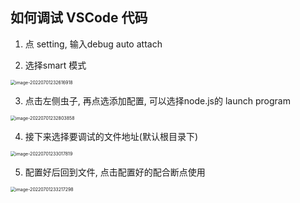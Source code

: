 ## 如何调试 VSCode 代码

1. 点 setting, 输入debug auto attach

2. 选择smart 模式

<img src="https://wuzhi-img.oss-cn-shanghai.aliyuncs.com/img/image-20220701232616918.png" alt="image-20220701232616918" style="zoom:50%;" />

3. 点击左侧虫子, 再点选添加配置, 可以选择node.js的 launch program

<img src="https://wuzhi-img.oss-cn-shanghai.aliyuncs.com/img/image-20220701232803858.png" alt="image-20220701232803858" style="zoom:50%;" />

4. 接下来选择要调试的文件地址(默认根目录下)

<img src="https://wuzhi-img.oss-cn-shanghai.aliyuncs.com/img/image-20220701233017819.png" alt="image-20220701233017819" style="zoom:50%;" />

5. 配置好后回到文件, 点击配置好的配合断点使用 

<img src="https://wuzhi-img.oss-cn-shanghai.aliyuncs.com/img/image-20220701233217298.png" alt="image-20220701233217298" style="zoom:50%;" />